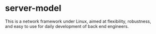 # server-model
This is a network framework under Linux, aimed at flexibility, robustness, and easy to use for daily development of back end engineers.
